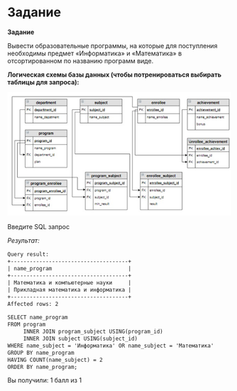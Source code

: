 # Задание

**Задание**

Вывести образовательные программы, на которые для поступления необходимы предмет «Информатика» и «Математика» в отсортированном по названию программ виде.

**Логическая схемы базы данных (чтобы потренироваться выбирать таблицы для запроса):**

<p float="left">
<img src="ab_1.jpg" width="800" />
</p>

Введите SQL запрос

*Результат:*

```mysql
Query result:
+-------------------------------------+
| name_program                        |
+-------------------------------------+
| Математика и компьютерные науки     |
| Прикладная математика и информатика |
+-------------------------------------+
Affected rows: 2
```

```mysql
SELECT name_program
FROM program
     INNER JOIN program_subject USING(program_id)
     INNER JOIN subject USING(subject_id)
WHERE name_subject = 'Информатика' OR name_subject = 'Математика'
GROUP BY name_program
HAVING COUNT(name_subject) = 2
ORDER BY name_program;
```

Вы получили: 1 балл из 1
